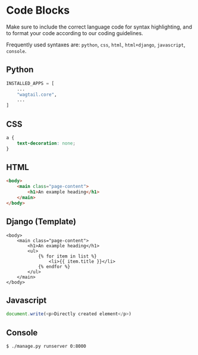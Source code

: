 # Code Blocks

Make sure to include the correct language code for syntax highlighting, and to format your code according to our coding guidelines.

Frequently used syntaxes are: `python`, `css`, `html`, `html+django`, `javascript`, `console`.

## Python

```python
INSTALLED_APPS = [
    ...
    "wagtail.core",
    ...
]
```

## CSS

```css
a {
    text-decoration: none;
}
```

## HTML

```html
<body>
    <main class="page-content">
        <h1>An example heading</h1>
    </main>
</body>
```

## Django (Template)

```django+html
<body>
    <main class="page-content">
        <h1>An example heading</h1>
        <ul>
            {% for item in list %}
                <li>{{ item.title }}</li>
            {% endfor %}
        </ul>
    </main>
</body>
```

## Javascript

```javascript
document.write(<p>Directly created element</p>)
```

## Console

```console
$ ./manage.py runserver 0:8000
```
